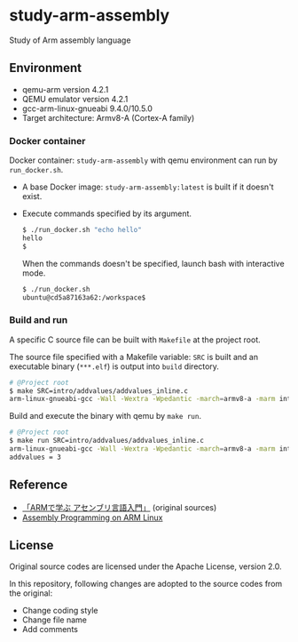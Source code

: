 # study-arm-assembly

Study of Arm assembly language

## Environment

- qemu-arm version 4.2.1
- QEMU emulator version 4.2.1
- gcc-arm-linux-gnueabi 9.4.0/10.5.0
- Target architecture: Armv8-A (Cortex-A family)

### Docker container

Docker container: `study-arm-assembly` with qemu environment can run by `run_docker.sh`.

- A base Docker image: `study-arm-assembly:latest` is built if it doesn't exist.
- Execute commands specified by its argument.

    ```sh
    $ ./run_docker.sh "echo hello"
    hello
    $
    ```

    When the commands doesn't be specified, launch bash with interactive mode.

    ```sh
    $ ./run_docker.sh
    ubuntu@cd5a87163a62:/workspace$
    ```

### Build and run

A specific C source file can be built with `Makefile` at the project root.

The source file specified with a Makefile variable: `SRC` is built and an executable binary (`***.elf`) is output into `build` directory.

```sh
# @Project root
$ make SRC=intro/addvalues/addvalues_inline.c
arm-linux-gnueabi-gcc -Wall -Wextra -Wpedantic -march=armv8-a -marm intro/addvalues/addvalues_inline.c -o build/addvalues_inline.elf
```

Build and execute the binary with qemu by `make run`.

```sh
# @Project root
$ make run SRC=intro/addvalues/addvalues_inline.c
arm-linux-gnueabi-gcc -Wall -Wextra -Wpedantic -march=armv8-a -marm intro/addvalues/addvalues_inline.c -o build/addvalues_inline.elf
addvalues = 3
```

## Reference

- [「ARMで学ぶ アセンブリ言語入門」](https://www.c-r.com/book/detail/927) (original sources)
- [Assembly Programming on ARM Linux](https://www.mztn.org/slasm/arm00.html)

## License

Original source codes are licensed under the Apache License, version 2.0.

In this repository, following changes are adopted to the source codes from the original:

- Change coding style
- Change file name
- Add comments
